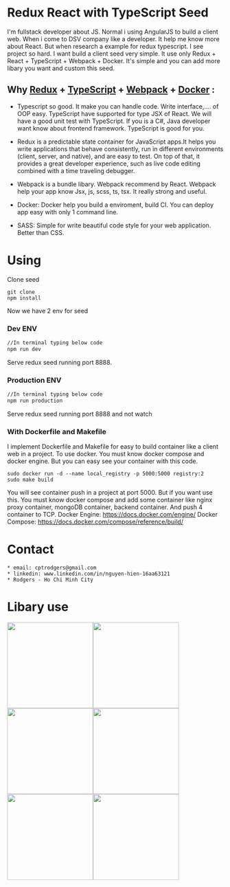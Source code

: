# Redux React with TypeScript Seed
I'm fullstack developer about JS. Normal i using AngularJS to build a client web. When i come to DSV company like a developer. It help me know more about React. But when research a example for redux typescript. I see project so hard. I want build a client seed very simple. It use only Redux + React + TypeScript + Webpack + Docker. It's simple and you can add more libary you want and custom this seed. 
## Why [Redux](https://github.com/reactjs/redux) + [TypeScript](https://www.typescriptlang.org/) + [Webpack](https://webpack.github.io/) + [Docker](https://www.docker.com/) :

* Typescript so good. It make you can handle code. Write interface,.... of OOP easy. TypeScript have supported for type JSX of React. We will have a good unit test with TypeScript. If you is a C#, Java developer want know about frontend framework. TypeScript is good for you.

* Redux is a predictable state container for JavaScript apps.It helps you write applications that behave consistently, run in different environments (client, server, and native), and are easy to test. On top of that, it provides a great developer experience, such as live code editing combined with a time traveling debugger.

* Webpack is a bundle libary. Webpack recommend by React. Webpack help your app know Jsx, js, scss, ts, tsx. It really strong and useful.

* Docker: Docker help you build a enviroment, build CI. You can deploy app easy with only 1 command line.

* SASS: Simple for write beautiful code style for your web application. Better than CSS. 
# Using
Clone seed
```
git clone
npm install
```
Now we have 2 env for seed

### Dev ENV
```sh
//In terminal typing below code
npm run dev
```
Serve redux seed running port 8888.
### Production ENV
```sh 
//In terminal typing below code
npm run production
```
Serve redux seed running port 8888 and not watch
### With Dockerfile and Makefile
I implement Dockerfile and Makefile for easy to build container like a client web in a project. 
To use docker. You must know docker compose and docker engine. But you can easy see your container with this code.
```
sudo docker run -d --name local_registry -p 5000:5000 registry:2
sudo make build
```
You will see container push in a project at port 5000. But if you want use this. You must know docker compose and add some container like nginx proxy container, mongoDB container, backend container. And push 4 container to TCP.
Docker Engine:  https://docs.docker.com/engine/
Docker Compose: https://docs.docker.com/compose/reference/build/
# Contact
```
* email: cptrodgers@gmail.com
* linkedin: www.linkedin.com/in/nguyen-hien-16aa63121
* Rodgers - Ho Chi Minh City
```
# Libary use
<img src="https://camo.githubusercontent.com/f28b5bc7822f1b7bb28a96d8d09e7d79169248fc/687474703a2f2f692e696d6775722e636f6d2f4a65567164514d2e706e67" width="200px"><img src="https://facebook.github.io/react/img/logo.svg" width="200px"><img src="https://princetarar.files.wordpress.com/2016/07/typescript-logo-585x200.png?w=640" width="200px"><img src="https://camo.githubusercontent.com/c6ddd9ff94ce584804e95bb55b3f2416dd553843/68747470733a2f2f662e636c6f75642e6769746875622e636f6d2f6173736574732f313336353838312f313931383337372f34383062326664362d376462632d313165332d386261302d3733346661663331353962382e706e67" width="200px">
<img src="https://upload.wikimedia.org/wikipedia/commons/7/79/Docker_%28container_engine%29_logo.png" width="200px"><img src="http://sass-lang.com/assets/img/logos/logo-b6e1ef6e.svg" width="200px">
